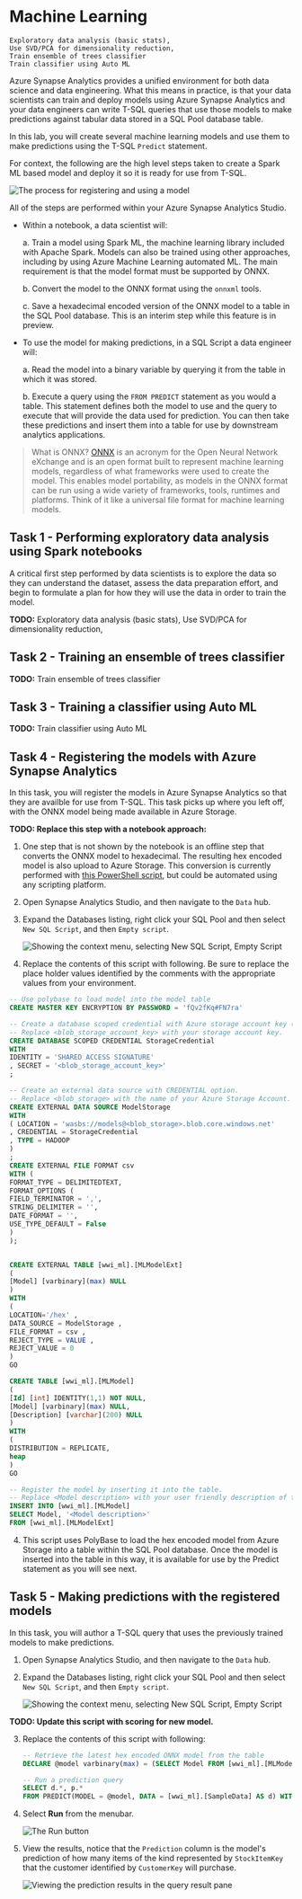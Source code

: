 # Machine Learning

```
Exploratory data analysis (basic stats), 
Use SVD/PCA for dimensionality reduction, 
Train ensemble of trees classifier
Train classifier using Auto ML
```

Azure Synapse Analytics provides a unified environment for both data science and data engineering. What this means in practice, is that your data scientists can train and deploy models using Azure Synapse Analytics and your data engineers can write T-SQL queries that use those models to make predictions against tabular data stored in a SQL Pool database table.

In this lab, you will create several machine learning models and use them to make predictions using the T-SQL `Predict` statement.

For context, the following are the high level steps taken to create a Spark ML based model and deploy it so it is ready for use from T-SQL.

![The process for registering and using a model](media/ex05-model-registration-process.png "Review model registration process")

All of the steps are performed within your Azure Synapse Analytics Studio.

- Within a notebook, a data scientist will:

  a. Train a model using Spark ML, the machine learning library included with Apache Spark. Models can also be trained using other approaches, including by using Azure Machine Learning automated ML. The main requirement is that the model format must be supported by ONNX.

  b. Convert the model to the ONNX format using the `onnxml` tools.

  c. Save a hexadecimal encoded version of the ONNX model to a table in the SQL Pool database. This is an interim step while this feature is in preview.

- To use the model for making predictions, in a SQL Script a data engineer will:

  a. Read the model into a binary variable by querying it from the table in which it was stored.

  b. Execute a query using the `FROM PREDICT` statement as you would a table. This statement defines both the model to use and the query to execute that will provide the data used for prediction. You can then take these predictions and insert them into a table for use by downstream analytics applications.

> What is ONNX? [ONNX](https://onnx.ai/) is an acronym for the Open Neural Network eXchange and is an open format built to represent machine learning models, regardless of what frameworks were used to create the model. This enables model portability, as models in the ONNX format can be run using a wide variety of frameworks, tools, runtimes and platforms. Think of it like a universal file format for machine learning models.

## Task 1 - Performing exploratory data analysis using Spark notebooks

A critical first step performed by data scientists is to explore the data so they can understand the dataset, assess the data preparation effort, and begin to formulate a plan for how they will use the data in order to train the model.

**TODO:**
Exploratory data analysis (basic stats), 
Use SVD/PCA for dimensionality reduction, 

## Task 2 - Training an ensemble of trees classifier

**TODO:**
Train ensemble of trees classifier

## Task 3 - Training a classifier using Auto ML

**TODO:**
Train classifier using Auto ML

## Task 4 - Registering the models with Azure Synapse Analytics

In this task, you will register the models in Azure Synapse Analytics so that they are availble for use from T-SQL. This task picks up where you left off, with the ONNX model being made available in Azure Storage. 

**TODO: Replace this step with a notebook approach:**

1.  One step that is not shown by the notebook is an offline step that converts the ONNX model to hexadecimal. The resulting hex encoded model is also upload to Azure Storage. This conversion is currently performed with [this PowerShell script](./artifacts/00/ml/convert-to-hex.ps1), but could be automated using any scripting platform.

2. Open Synapse Analytics Studio, and then navigate to the `Data` hub.

3. Expand the Databases listing, right click your SQL Pool and then select `New SQL Script`, and then `Empty script`.

   ![Showing the context menu, selecting New SQL Script, Empty Script](media/ex05-new-sql-script.png "Create new script")

3. Replace the contents of this script with following. Be sure to replace the place holder values identified by the comments with the appropriate values from your environment.

``` sql
-- Use polybase to load model into the model table
CREATE MASTER KEY ENCRYPTION BY PASSWORD = 'fQv2fKq#FN7ra'

-- Create a database scoped credential with Azure storage account key (not a Shared Access Signature) as the secret. 
-- Replace <blob_storage_account_key> with your storage account key.
CREATE DATABASE SCOPED CREDENTIAL StorageCredential
WITH
IDENTITY = 'SHARED ACCESS SIGNATURE'
, SECRET = '<blob_storage_account_key>'
;

-- Create an external data source with CREDENTIAL option.
-- Replace <blob_storage> with the name of your Azure Storage Account.
CREATE EXTERNAL DATA SOURCE ModelStorage
WITH
( LOCATION = 'wasbs://models@<blob_storage>.blob.core.windows.net'
, CREDENTIAL = StorageCredential
, TYPE = HADOOP
)
;
CREATE EXTERNAL FILE FORMAT csv
WITH (
FORMAT_TYPE = DELIMITEDTEXT,
FORMAT_OPTIONS (
FIELD_TERMINATOR = ',',
STRING_DELIMITER = '',
DATE_FORMAT = '',
USE_TYPE_DEFAULT = False
)
);


CREATE EXTERNAL TABLE [wwi_ml].[MLModelExt]
(
[Model] [varbinary](max) NULL
)
WITH
(
LOCATION='/hex' ,
DATA_SOURCE = ModelStorage ,
FILE_FORMAT = csv ,
REJECT_TYPE = VALUE ,
REJECT_VALUE = 0
)
GO

CREATE TABLE [wwi_ml].[MLModel]
(
[Id] [int] IDENTITY(1,1) NOT NULL,
[Model] [varbinary](max) NULL,
[Description] [varchar](200) NULL
)
WITH
(
DISTRIBUTION = REPLICATE,
heap
)
GO

-- Register the model by inserting it into the table.
-- Replace <Model description> with your user friendly description of the model.
INSERT INTO [wwi_ml].[MLModel]
SELECT Model, '<Model description>'
FROM [wwi_ml].[MLModelExt]

```

4. This script uses PolyBase to load the hex encoded model from Azure Storage into a table within the SQL Pool database. Once the model is inserted into the table in this way, it is available for use by the Predict statement as you will see next.


## Task 5 - Making predictions with the registered models

In this task, you will author a T-SQL query that uses the previously trained models to make predictions.

1. Open Synapse Analytics Studio, and then navigate to the `Data` hub.

2. Expand the Databases listing, right click your SQL Pool and then select `New SQL Script`, and then `Empty script`.

   ![Showing the context menu, selecting New SQL Script, Empty Script](media/ex05-new-sql-script.png "Create new script")

**TODO: Update this script with scoring for new model.**

3. Replace the contents of this script with following:

   ```sql
   -- Retrieve the latest hex encoded ONNX model from the table
   DECLARE @model varbinary(max) = (SELECT Model FROM [wwi_ml].[MLModel] WHERE Id = (SELECT Top(1) max(ID) FROM [wwi_ml].[MLModel]));

   -- Run a prediction query
   SELECT d.*, p.*
   FROM PREDICT(MODEL = @model, DATA = [wwi_ml].[SampleData] AS d) WITH (prediction real) AS p;
   ```

4. Select **Run** from the menubar.

   ![The Run button](media/ex05-select-run.png "Select Run")

5. View the results, notice that the `Prediction` column is the model's prediction of how many items of the kind represented by `StockItemKey` that the customer identified by `CustomerKey` will purchase.

   ![Viewing the prediction results in the query result pane](media/ex05-view-prediction-results.png "View prediction results")

